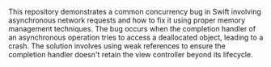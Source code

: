 This repository demonstrates a common concurrency bug in Swift involving asynchronous network requests and how to fix it using proper memory management techniques. The bug occurs when the completion handler of an asynchronous operation tries to access a deallocated object, leading to a crash. The solution involves using weak references to ensure the completion handler doesn't retain the view controller beyond its lifecycle.
